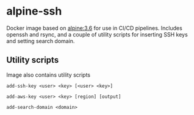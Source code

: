 # alpine-ssh

Docker image based on [alpine:3.6](https://hub.docker.com/_/alpine/) for use in CI/CD pipelines.
Includes openssh and rsync, and a couple of utility scripts for inserting SSH keys and setting search domain.

## Utility scripts

Image also contains utility scripts

`add-ssh-key <user> <key> [<user> <key>]`

`add-aws-key <user> <key> [region] [output]`

`add-search-domain <domain>`
